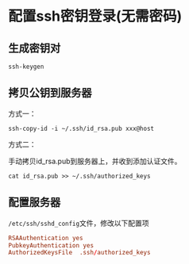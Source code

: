 # 配置ssh密钥登录(无需密码)

## 生成密钥对

```shell
ssh-keygen
```

## 拷贝公钥到服务器

方式一：

```shell
ssh-copy-id -i ~/.ssh/id_rsa.pub xxx@host
```

方式二：

手动拷贝id_rsa.pub到服务器上，并收到添加认证文件。

```shell
cat id_rsa.pub >> ~/.ssh/authorized_keys
```

## 配置服务器

`/etc/ssh/sshd_config`文件，修改以下配置项
```conf
RSAAuthentication yes
PubkeyAuthentication yes
AuthorizedKeysFile  .ssh/authorized_keys
```